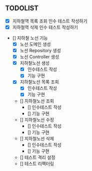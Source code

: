 ## TODOLIST
- [x] 지하철역 목록 조회 인수 테스트 작성하기
- [x] 지하철역 삭제 인수 테스트 작성하기
- [] 지하철 노선 기능
  - [x] 노선 도메인 생성
  - [x] 노선 Repository 생성
  - [x] 노선 Controller 생성
  - [x] 지하철노선 생성
    - [x] 인수테스트 작성
    - [x] 기능 구현
  - [x] 지하철노선 목록 조회
    - [x] 인수테스트 작성
    - [x] 기능 구현
  - [] 지하철노선 조회
    - [] 인수테스트 작성
    - [] 기능 구현
  - [] 지하철노선 수정
    - [] 인수테스트 작성
    - [] 기능 구현
  - [] 지하철노선 삭제
    - [] 인수테스트 작성
    - [] 기능 구현
  - [] 테스트 격리 설정
  - [] 테스트 리팩터링